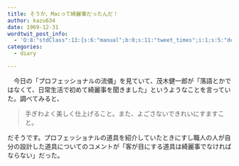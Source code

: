 ```yaml
---
title: そうか、Macって綺麗事だったんだ！
author: kazu634
date: 1969-12-31
wordtwit_post_info:
  - 'O:8:"stdClass":13:{s:6:"manual";b:0;s:11:"tweet_times";i:1;s:5:"delay";i:0;s:7:"enabled";i:1;s:10:"separation";s:2:"60";s:7:"version";s:3:"3.7";s:14:"tweet_template";b:0;s:6:"status";i:2;s:6:"result";a:0:{}s:13:"tweet_counter";i:2;s:13:"tweet_log_ids";a:1:{i:0;i:3587;}s:9:"hash_tags";a:0:{}s:8:"accounts";a:1:{i:0;s:7:"kazu634";}}'
categories:
  - diary

---
```

<div class="section">
<p>
    　今日の「プロフェッショナルの流儀」を見ていて、茂木健一郎が「落語とかではなくて、日常生活で初めて綺麗事を聞きました」というようなことを言っていた。調べてみると、
</p>
  
<blockquote>
<p>
      手ぎわよく美しく仕上げること。また、よごさないできれいにすますこと。
</p>
</blockquote>
  
<p>
    だそうです。プロフェッショナルの道具を紹介していたときにすし職人の人が自分の設計した道具についてのコメントが「客が目にする道具は綺麗事でなければならない」だった。
</p>
</div>
